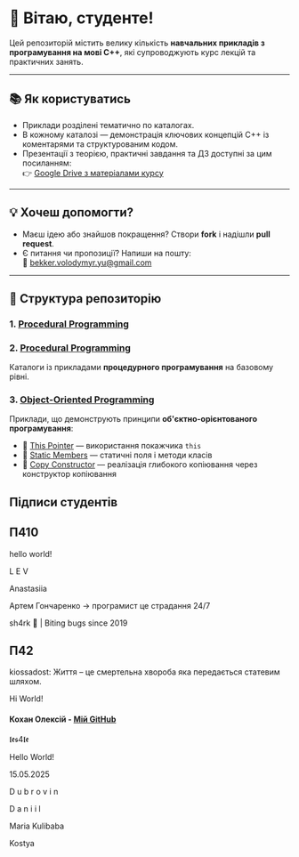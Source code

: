# 👋 Вітаю, студенте!

Цей репозиторій містить велику кількість **навчальних прикладів з програмування на мові C++**, які супроводжують курс лекцій та практичних занять.

---

## 📚 Як користуватись

- Приклади розділені тематично по каталогах.
- В кожному каталозі — демонстрація ключових концепцій C++ із коментарями та структурованим кодом.
- Презентації з теорією, практичні завдання та ДЗ доступні за цим посиланням:  
  👉 [Google Drive з матеріалами курсу](https://drive.google.com/drive/folders/1BtMh5VwjE0N6-yLrvimsqjiCpj5X-e3P?usp=drive_link)

---

## 💡 Хочеш допомогти?

- Маєш ідею або знайшов покращення? Створи **fork** і надішли **pull request**.
- Є питання чи пропозиції? Напиши на пошту:  
  📧 [bekker.volodymyr.yu@gmail.com](mailto:bekker.volodymyr.yu@gmail.com)

---

## 📂 Структура репозиторію

### 1. [Procedural Programming](https://github.com/bekker-volodymyr/CPP/tree/master/PP)
### 2. [Procedural Programming](https://github.com/bekker-volodymyr/CPP/tree/master/ProceduralProgramming)
Каталоги із прикладами **процедурного програмування** на базовому рівні.

### 3. [Object-Oriented Programming](https://github.com/bekker-volodymyr/CPP/tree/master/ObjectOrientalProgramming)
Приклади, що демонструють принципи **об'єктно-орієнтованого програмування**:

- 🔹 [This Pointer](https://github.com/bekker-volodymyr/CPP/tree/master/ObjectOrientalProgramming/ThisPointer) — використання покажчика `this`
- 🔹 [Static Members](https://github.com/bekker-volodymyr/CPP/tree/master/ObjectOrientalProgramming/StaticMembers) — статичні поля і методи класів
- 🔹 [Copy Constructor](https://github.com/bekker-volodymyr/CPP/tree/master/ObjectOrientalProgramming/CopyConstructor) — реалізація глибокого копіювання через конструктор копіювання

## Підписи студентів

## П410
<!--Ваші підписи тут!-->
hello world!

<p>L E V</p>

<p>Anastasiia</p>

Артем Гончаренко -> програмист це страдання 24/7

<p>sh4rk 🦈 | Biting bugs since 2019</p>

## П42
<p>kiossadost: Життя – це смертельна хвороба яка передається статевим шляхом.</p>

<p>Нi World!</p>

#### Кохан Олексій - <a href="https://github.com/8KOHAN">Мій GitHub</a>
<p>𝖑𝖊𝖘4𝖑𝖊</p>
  
  <p>Hello World!</p>
  <p>15.05.2025</p>
  
  <div>
    <p>D u b r o v i n</p>
    <p>D a n i i l</p>    
  </div>
  
  <p>Maria Kulibaba</p>
  
  <p>Kostya</p>
